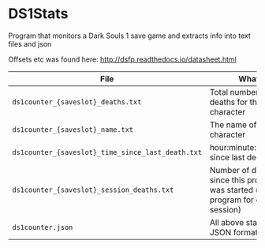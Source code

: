 # DS1Stats
Program that monitors a Dark Souls 1 save game and extracts info into text files and json

Offsets etc was found here: http://dsfp.readthedocs.io/datasheet.html

File | What
--- | --- 
`ds1counter_{saveslot}_deaths.txt`					|	Total number of deaths for this character
`ds1counter_{saveslot}_name.txt`						|	The name of this character
`ds1counter_{saveslot}_time_since_last_death.txt`		|	hour:minute:seconds since last death
`ds1counter_{saveslot}_session_deaths.txt`			|	Number of deaths since this program was started (restart program for each session)
`ds1counter.json`										|	All above stats as a JSON formatted file
